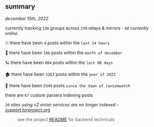 
## summary
_december 15th, 2022_

currently tracking `130` groups across `239` relays & mirrors - _`88` currently online_

⏲ there have been `4` posts within the `last 24 hours`

🦈 there have been `186` posts within the `month of december`

🪐 there have been `804` posts within the `last 90 days`

🏚 there have been `3263` posts within the `year of 2022`

🦕 there have been `5549` posts `since the dawn of ransomwatch`

there are `67` custom parsers indexing posts

_`20` sites using v2 onion services are no longer indexed - [support.torproject.org](https://support.torproject.org/onionservices/v2-deprecation/)_

> see the project [README](https://github.com/joshhighet/ransomwatch#ransomwatch--) for backend technicals
